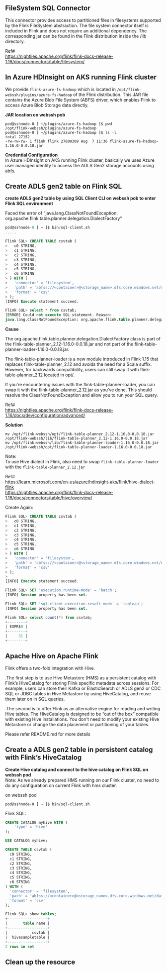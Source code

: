 ## FileSystem SQL Connector 

This connector provides access to partitioned files in filesystems supported by the Flink FileSystem abstraction.
The file system connector itself is included in Flink and does not require an additional dependency. 
The corresponding jar can be found in the Flink distribution inside the /lib directory.

Ref#<br>
https://nightlies.apache.org/flink/flink-docs-release-1.16/docs/connectors/table/filesystem/

## In Azure HDInsight on AKS running Flink cluster 
We provide `flink-azure-fs-hadoop` which is located in `/opt/flink-webssh/plugins/azure-fs-hadoop` of the Flink distribution.
This JAR file contains the Azure Blob File System (ABFS) driver, which enables Flink to access Azure Blob Storage data directly.

**JAR location on webssh pob** <br>
```
pod@sshnode-0 [ ~/plugins/azure-fs-hadoop ]$ pwd
/opt/flink-webssh/plugins/azure-fs-hadoop
pod@sshnode-0 [ ~/plugins/azure-fs-hadoop ]$ ls -l
total 27152
-rw-rw-rw- 1 flink flink 27800309 Aug  7 11:36 flink-azure-fs-hadoop-1.16.0-0.0.18.jar
```

**Credential Configuration** <br>
In Azure HDInsight on AKS running Flink cluster, basically we uses Azure user managed identity to access the ADLS Gen2 storage accounts using abfs.

## Create ADLS gen2 table on Flink SQL  

**create ADLS gen2 table by using SQL Client CLI on webssh pob to enter Flink SQL environment** <br>

Faced the error of "java.lang.ClassNotFoundException: org.apache.flink.table.planner.delegation.DialectFactory" <br>

``` SQL
pod@sshnode-0 [ ~ ]$ bin/sql-client.sh
.....

Flink SQL> CREATE TABLE csvtab (
>   c0 STRING,
>   c1 STRING,
>   c2 STRING,
>   c3 STRING,
>   c4 STRING,
>   c5 STRING,
>   c6 STRING
> ) WITH (
>   'connector' = 'filesystem',
>   'path' = 'abfss://<container>@<storage_name>.dfs.core.windows.net/data/testdelta.csv',
>   'format' = 'csv'
> );
[INFO] Execute statement succeed.

Flink SQL> select * from csvtab;
[ERROR] Could not execute SQL statement. Reason:
java.lang.ClassNotFoundException: org.apache.flink.table.planner.delegation.DialectFactory
```

**Cause** <br>

The org.apache.flink.table.planner.delegation.DialectFactory class is part of the flink-table-planner_2.12-1.16.0-0.0.18.jar and 
not part of the flink-table-planner-loader-1.16.0-0.0.18.jar.

The flink-table-planner-loader is a new module introduced in Flink 1.15 that replaces flink-table-planner_2.12 and avoids the need for a Scala suffix. 
However, for backwards compatibility, users can still swap it with flink-table-planner_2.12 located in opt/.

If you’re encountering issues with the flink-table-planner-loader, you can swap it with the flink-table-planner_2.12.jar as you’ve done. This should resolve the ClassNotFoundException and allow you to run your SQL query.

Ref# <br>
https://nightlies.apache.org/flink/flink-docs-release-1.16/docs/dev/configuration/advanced/

**Solution** <br>
```
mv /opt/flink-webssh/opt/flink-table-planner_2.12-1.16.0-0.0.18.jar /opt/flink-webssh/lib/flink-table-planner_2.12-1.16.0-0.0.18.jar
mv /opt/flink-webssh/lib/flink-table-planner-loader-1.16.0-0.0.18.jar /opt/flink-webssh/opt/flink-table-planner-loader-1.16.0-0.0.18.jar
```
Note: <br>
To use Hive dialect in Flink, also need to swap `flink-table-planner-loader` with the `flink-table-planner_2.12.jar`

Ref# <br>
https://learn.microsoft.com/en-us/azure/hdinsight-aks/flink/hive-dialect-flink <br>
https://nightlies.apache.org/flink/flink-docs-release-1.16/docs/connectors/table/hive/overview/  <br>

Create Again: <br>
``` SQL
Flink SQL> CREATE TABLE csvtab (
>   c0 STRING,
>   c1 STRING,
>   c2 STRING,
>   c3 STRING,
>   c4 STRING,
>   c5 STRING,
>   c6 STRING
> ) WITH (
>   'connector' = 'filesystem',
>   'path' = 'abfss://<container>@<storage_name>.dfs.core.windows.net/data/testdelta.csv',
>   'format' = 'csv'
> );
> 
[INFO] Execute statement succeed.

Flink SQL> SET 'execution.runtime-mode' = 'batch';
[INFO] Session property has been set.

Flink SQL> SET 'sql-client.execution.result-mode' = 'tableau';
[INFO] Session property has been set.

Flink SQL> select count(*) from csvtab;
+--------+
| EXPR$0 |
+--------+
|     31 |
+--------+
```

## Apache Hive on Apache Flink

Flink offers a two-fold integration with Hive. <br>

.The first step is to use Hive Metastore (HMS) as a persistent catalog with Flink’s HiveCatalog for storing Flink specific metadata across sessions.
For example, users can store their Kafka or ElasticSearch or ADLS gen2 or CDC SQL or JDBC tables in Hive Metastore by using HiveCatalog, and reuse them later on in SQL queries.

.The second is to offer Flink as an alternative engine for reading and writing Hive tables.
The HiveCatalog is designed to be “out of the box” compatible with existing Hive installations. You don't need to modify your existing Hive Metastore or change the data placement or partitioning of your tables.

Please refer README.md for more details

## Create a ADLS gen2 table in persistent catalog with Flink’s HiveCatalog 

**Create Hive catalog and connect to the hive catalog on Flink SQL on webssh pod** <br>
Note: As we already prepared HMS running on our Flink cluster, no need to do any configuration on current Flink with hms cluster.

on webssh pod <br>
```
pod@sshnode-0 [ ~ ]$ bin/sql-client.sh
```

Flink SQL:<br>
``` SQL
CREATE CATALOG myhive WITH (
    'type' = 'hive'
);

USE CATALOG myhive;

CREATE TABLE csvtab (
  c0 STRING,
  c1 STRING,
  c2 STRING,
  c3 STRING,
  c4 STRING,
  c5 STRING,
  c6 STRING
) WITH (
  'connector' = 'filesystem',
  'path' = 'abfss://<container>@<storage_name>.dfs.core.windows.net/data/testdelta.csv',
  'format' = 'csv'
);

Flink SQL> show tables;
+------------------+
|       table name |
+------------------+
|           csvtab |
|  hivesampletable |
+------------------+
2 rows in set
```

## Clean up the resource
 
